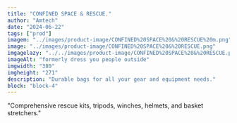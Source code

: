 ```yaml
---
title: "CONFINED SPACE & RESCUE."
author: "Amtech"
date: "2024-06-22"
tags: ["prod"]
imagem: "../images/product-image/CONFINED%20SPACE%20&%20RESCUE%20m.png"
image: "../images/product-image/CONFINED%20SPACE%20&%20RESCUE.png"
imgagelazy: "../../images/product-image/CONFINED%20SPACE%20&%20RESCUE.png"
imageAlt: "formerly dress you people outside"
imgwidth: "380"
imgheight: "271"
description: "Durable bags for all your gear and equipment needs."
block: "block-4"
---
```


"Comprehensive rescue kits, tripods, winches,
helmets, and basket stretchers."
